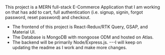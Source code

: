 
This project is a MERN full-stack E-Commerce Application that I am working on that has add to cart, full authentication (i.e. signup, signin, forgot password, reset password) and checkout.
* The frontend of this project is React-Redux/RTK Query, GSAP, and Material UI.
* The Database is MongoDB with mongoose ODM and hosted on Atlas.
* The backend will be primarily Node/Express.js. 
---I will keep on updating the readme as I work and make more changes.